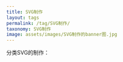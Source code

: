 ```yaml
---
title: SVG制作
layout: tags
permalink: /tag/SVG制作/
taxonomy: SVG制作
image: assets/images/SVG制作的banner图.jpg
---
```


分类SVG的制作：